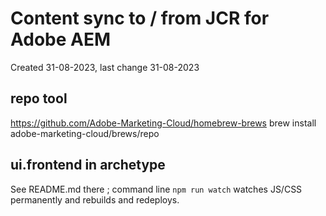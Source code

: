 # Content sync to / from JCR for Adobe AEM

Created 31-08-2023, last change 31-08-2023

## repo tool

https://github.com/Adobe-Marketing-Cloud/homebrew-brews 
brew install adobe-marketing-cloud/brews/repo

## ui.frontend in archetype

See README.md there ; command line `npm run watch` watches JS/CSS permanently and rebuilds and redeploys.
